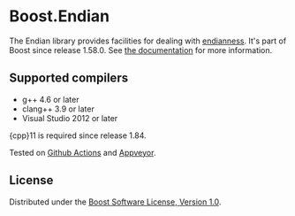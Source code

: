# Boost.Endian

The Endian library provides facilities for dealing with
[endianness](https://en.wikipedia.org/wiki/Endianness).
It's part of Boost since release 1.58.0. See
[the documentation](http://boost.org/libs/endian) for more information.

## Supported compilers

* g++ 4.6 or later
* clang++ 3.9 or later
* Visual Studio 2012 or later

{cpp}11 is required since release 1.84.

Tested on [Github Actions](https://github.com/boostorg/endian/actions)
and [Appveyor](https://ci.appveyor.com/project/pdimov/endian/).

## License

Distributed under the
[Boost Software License, Version 1.0](http://boost.org/LICENSE_1_0.txt).
